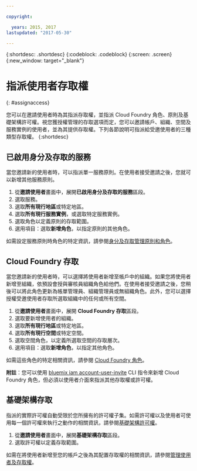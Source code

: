 ```yaml
---

copyright:

  years: 2015, 2017
lastupdated: "2017-05-30"

---
```


{:shortdesc: .shortdesc}
{:codeblock: .codeblock}
{:screen: .screen}
{:new_window: target="_blank"}

# 指派使用者存取權
{: #assignaccess}

您可以在邀請使用者時為其指派存取權，並指派 Cloud Foundry 角色、原則及基礎架構許可權。視您獲授權管理的存取選項而定，您可以邀請帳戶、組織、空間及服務實例的使用者，並為其提供存取權。下列各節說明可指派給受邀使用者的三種類型存取權。
{:shortdesc}

## 已啟用身分及存取的服務

當您邀請新的使用者時，可以指派單一服務原則。在使用者接受邀請之後，您就可以新增其他服務原則。

1. 從**邀請使用者**畫面中，展開**已啟用身分及存取的服務**區段。
2. 選取服務。
3. 選取**所有現行地區**或特定地區。
4. 選取**所有現行服務實例**，或選取特定服務實例。
5. 選取角色以定義原則的存取範圍。
6. 選用項目：選取**新增角色**，以指定原則的其他角色。

如需設定服務原則時角色的特定資訊，請參閱[身分及存取管理原則和角色](/docs/iam/users_roles.html#iamusermanpol)。

## Cloud Foundry 存取

當您邀請新的使用者時，可以選擇將使用者新增至帳戶中的組織。如果您將使用者新增至組織，依預設會授與審核員組織角色給他們。在使用者接受邀請之後，您稍後可以將此角色更新為帳單管理員、組織管理員或無組織角色。此外，您可以選擇授權受邀使用者存取所選取組織中的任何或所有空間。

1. 從**邀請使用者**畫面中，展開 **Cloud Foundry 存取**區段。
2. 選取要新增使用者的組織。
3. 選取**所有現行地區**或特定地區。
4. 選取**所有現行空間**或特定空間。
5. 選取空間角色，以定義所選取空間的存取層次。
6. 選用項目：選取**新增角色**，以指定其他角色。

如需這些角色的特定相關資訊，請參閱 [Cloud Foundry 角色](/docs/iam/users_roles.html#cfroles)。

**附註**：您可以使用 [bluemix iam account-user-invite](https://console.stage1.bluemix.net/docs/cli/reference/bluemix_cli/bx_cli.html#bluemix_iam_account_user_invite) CLI 指令來新增 Cloud Foundry 角色，但必須以使用者介面來指派其他存取權或許可權。

## 基礎架構存取

指派的實際許可權自動受限於您所擁有的許可權子集。如需許可權以及使用者可使用每一個許可權來執行之動作的相關資訊，請參閱[基礎架構許可權](/docs/iam/users_roles.html#infrapermissions)。

1. 從**邀請使用者**畫面中，展開**基礎架構存取**區段。 
2. 選取許可權以定義存取範圍。

如需在將使用者新增至您的帳戶之後為其配置存取權的相關資訊，請參閱[管理使用者及存取權](/docs/iam/iamusermanage.html)。
